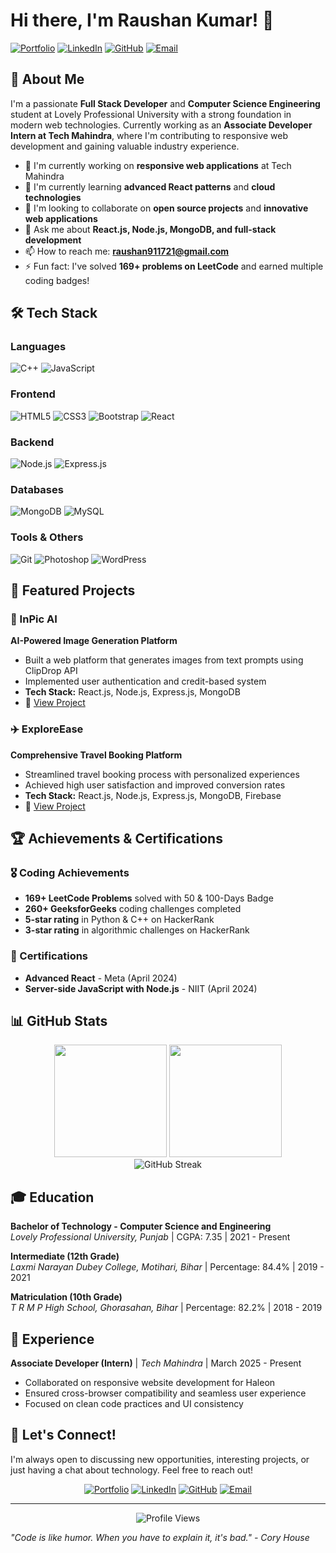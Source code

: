 # Hi there, I'm Raushan Kumar! 👋

[![Portfolio](https://img.shields.io/badge/Portfolio-FF5722?style=for-the-badge&logo=google-chrome&logoColor=white)](https://raushan-kumar.onrender.com)
[![LinkedIn](https://img.shields.io/badge/LinkedIn-0077B5?style=for-the-badge&logo=linkedin&logoColor=white)](https://linkedin.com/in/thisraushankumar)
[![GitHub](https://img.shields.io/badge/GitHub-100000?style=for-the-badge&logo=github&logoColor=white)](https://github.com/raushan-kumar7)
[![Email](https://img.shields.io/badge/Email-D14836?style=for-the-badge&logo=gmail&logoColor=white)](mailto:raushan911721@gmail.com)

## 🚀 About Me

I'm a passionate **Full Stack Developer** and **Computer Science Engineering** student at Lovely Professional University with a strong foundation in modern web technologies. Currently working as an **Associate Developer Intern at Tech Mahindra**, where I'm contributing to responsive web development and gaining valuable industry experience.

- 🔭 I'm currently working on **responsive web applications** at Tech Mahindra
- 🌱 I'm currently learning **advanced React patterns** and **cloud technologies**
- 👯 I'm looking to collaborate on **open source projects** and **innovative web applications**
- 💬 Ask me about **React.js, Node.js, MongoDB, and full-stack development**
- 📫 How to reach me: **raushan911721@gmail.com**
- ⚡ Fun fact: I've solved **169+ problems on LeetCode** and earned multiple coding badges!

## 🛠️ Tech Stack

### Languages
![C++](https://img.shields.io/badge/C++-00599C?style=for-the-badge&logo=c%2B%2B&logoColor=white)
![JavaScript](https://img.shields.io/badge/JavaScript-F7DF1E?style=for-the-badge&logo=javascript&logoColor=black)

### Frontend
![HTML5](https://img.shields.io/badge/HTML5-E34F26?style=for-the-badge&logo=html5&logoColor=white)
![CSS3](https://img.shields.io/badge/CSS3-1572B6?style=for-the-badge&logo=css3&logoColor=white)
![Bootstrap](https://img.shields.io/badge/Bootstrap-563D7C?style=for-the-badge&logo=bootstrap&logoColor=white)
![React](https://img.shields.io/badge/React-20232A?style=for-the-badge&logo=react&logoColor=61DAFB)

### Backend
![Node.js](https://img.shields.io/badge/Node.js-43853D?style=for-the-badge&logo=node.js&logoColor=white)
![Express.js](https://img.shields.io/badge/Express.js-404D59?style=for-the-badge)

### Databases
![MongoDB](https://img.shields.io/badge/MongoDB-4EA94B?style=for-the-badge&logo=mongodb&logoColor=white)
![MySQL](https://img.shields.io/badge/MySQL-00000F?style=for-the-badge&logo=mysql&logoColor=white)

### Tools & Others
![Git](https://img.shields.io/badge/Git-F05032?style=for-the-badge&logo=git&logoColor=white)
![Photoshop](https://img.shields.io/badge/Adobe%20Photoshop-31A8FF?style=for-the-badge&logo=Adobe%20Photoshop&logoColor=black)
![WordPress](https://img.shields.io/badge/WordPress-21759B?style=for-the-badge&logo=wordpress&logoColor=white)

## 🎯 Featured Projects

### 🤖 InPic AI
**AI-Powered Image Generation Platform**
- Built a web platform that generates images from text prompts using ClipDrop API
- Implemented user authentication and credit-based system
- **Tech Stack:** React.js, Node.js, Express.js, MongoDB
- 🔗 [View Project](https://github.com/raushan-kumar7/inpicai)

### ✈️ ExploreEase
**Comprehensive Travel Booking Platform**
- Streamlined travel booking process with personalized experiences
- Achieved high user satisfaction and improved conversion rates
- **Tech Stack:** React.js, Node.js, Express.js, MongoDB, Firebase
- 🔗 [View Project](https://github.com/raushan-kumar7/explore-ease)

## 🏆 Achievements & Certifications

### 🎖️ Coding Achievements
- **169+ LeetCode Problems** solved with 50 & 100-Days Badge
- **260+ GeeksforGeeks** coding challenges completed
- **5-star rating** in Python & C++ on HackerRank
- **3-star rating** in algorithmic challenges on HackerRank

### 📜 Certifications
- **Advanced React** - Meta (April 2024)
- **Server-side JavaScript with Node.js** - NIIT (April 2024)

## 📊 GitHub Stats

<div align="center">
  <img height="180em" src="https://github-readme-stats.vercel.app/api?username=raushan-kumar7&show_icons=true&theme=radical&include_all_commits=true&count_private=true"/>
  <img height="180em" src="https://github-readme-stats.vercel.app/api/top-langs/?username=raushan-kumar7&layout=compact&langs_count=7&theme=radical"/>
</div>

<div align="center">
  <img src="https://github-readme-streak-stats.herokuapp.com/?user=raushan-kumar7&theme=radical" alt="GitHub Streak"/>
</div>

## 🎓 Education

**Bachelor of Technology - Computer Science and Engineering**  
*Lovely Professional University, Punjab* | CGPA: 7.35 | 2021 - Present

**Intermediate (12th Grade)**  
*Laxmi Narayan Dubey College, Motihari, Bihar* | Percentage: 84.4% | 2019 - 2021

**Matriculation (10th Grade)**  
*T R M P High School, Ghorasahan, Bihar* | Percentage: 82.2% | 2018 - 2019

## 💼 Experience

**Associate Developer (Intern)** | *Tech Mahindra* | March 2025 - Present
- Collaborated on responsive website development for Haleon
- Ensured cross-browser compatibility and seamless user experience
- Focused on clean code practices and UI consistency

## 🤝 Let's Connect!

I'm always open to discussing new opportunities, interesting projects, or just having a chat about technology. Feel free to reach out!

<div align="center">
  
[![Portfolio](https://img.shields.io/badge/Portfolio-FF5722?style=for-the-badge&logo=google-chrome&logoColor=white)](https://raushan-kumar.onrender.com)
[![LinkedIn](https://img.shields.io/badge/LinkedIn-0077B5?style=for-the-badge&logo=linkedin&logoColor=white)](https://linkedin.com/in/thisraushankumar)
[![GitHub](https://img.shields.io/badge/GitHub-100000?style=for-the-badge&logo=github&logoColor=white)](https://github.com/raushan-kumar7)
[![Email](https://img.shields.io/badge/Email-D14836?style=for-the-badge&logo=gmail&logoColor=white)](mailto:raushan911721@gmail.com)

</div>

---

<div align="center">
  <img src="https://komarev.com/ghpvc/?username=raushan-kumar7&color=blueviolet&style=flat-square&label=Profile+Views" alt="Profile Views"/>
</div>

*"Code is like humor. When you have to explain it, it's bad." - Cory House*

